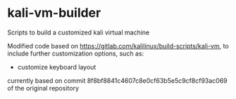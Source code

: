 # kali-vm-builder
Scripts to build a customized kali virtual machine

Modified code based on https://gitlab.com/kalilinux/build-scripts/kali-vm, to include further customization options, such as:
  - customize keyboard layout
  
 currently based on commit 8f8bf8841c4607c8e0cf63b5e5c9cf8cf93ac069 of the original repository
